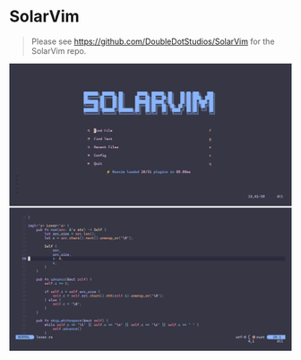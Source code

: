 # SolarVim

> Please see https://github.com/DoubleDotStudios/SolarVim for the SolarVim repo.

![Preview of SolarVim](./assets/Preview.png)
![Preview of Programming in SolarVim](./assets/CodePreview.png)
